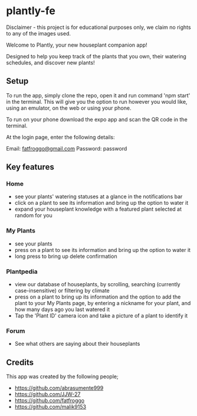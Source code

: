 # plantly-fe

Disclaimer - this project is for educational purposes only, we claim no rights to any of the images used.

Welcome to Plantly, your new houseplant companion app!

Designed to help you keep track of the plants that you own, their watering schedules, and discover new plants!

## Setup

To run the app, simply clone the repo, open it and run command 'npm start' in the terminal. This will give you the option to run however you would like, using an emulator, on the web or using your phone.

To run on your phone download the expo app and scan the QR code in the terminal.

At the login page, enter the following details:

Email: fatfroggo@gmail.com
Password: password

## Key features

### Home

- see your plants' watering statuses at a glance in the notifications bar
- click on a plant to see its information and bring up the option to water it
- expand your houseplant knowledge with a featured plant selected at random for you

### My Plants

- see your plants
- press on a plant to see its information and bring up the option to water it
- long press to bring up delete confirmation

### Plantpedia

- view our database of houseplants, by scrolling, searching (currently case-insensitive) or filtering by climate
- press on a plant to bring up its information and the option to add the plant to your My Plants page, by entering a nickname for your plant, and how many days ago you last watered it
- Tap the 'Plant ID' camera icon and take a picture of a plant to identify it

### Forum

- See what others are saying about their houseplants

## Credits

This app was created by the following people;

- https://github.com/abrasumente999
- https://github.com/JJW-27
- https://github.com/fatfroggo
- https://github.com/malik9153
